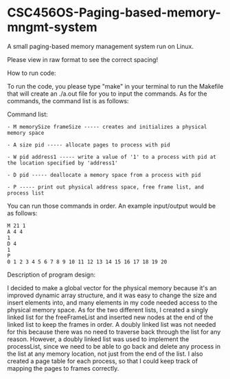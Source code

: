 # CSC456OS-Paging-based-memory-mngmt-system
A small paging-based memory management system run on Linux.

Please view in raw format to see the correct spacing!


How to run code:

To run the code, you please type "make" in your terminal to run the Makefile that will create an ./a.out file for you to input the commands. As for the commands, the command list is as follows:

 Command list:
 
    - M memorySize frameSize ----- creates and initializes a physical memory space
    
    - A size pid ----- allocate pages to process with pid
    
    - W pid address1 ----- write a value of '1' to a process with pid at the location specified by 'address1'
    
    - D pid ----- deallocate a memory space from a process with pid
    
    - P ----- print out physical address space, free frame list, and process list
    

You can run those commands in order. 
An example input/output would be as follows:

    M 21 1
    A 4 4 
    1
    D 4
    1
    P
    0 1 2 3 4 5 6 7 8 9 10 11 12 13 14 15 16 17 18 19 20



Description of program design:

I decided to make a global vector for the physical memory because it's an improved dynamic array structure, and it was easy to change the size and insert elements into, and many elements in my code needed access to the physical memory space. As for the two different lists, I created a singly linked list for the freeFrameList and inserted new nodes at the end of the linked list to keep the frames in order. A doubly linked list was not needed for this because there was no need to traverse back through the list for any reason. However, a doubly linked list was used to implement the processList, since we need to be able to go back and delete any process in the list at any memory location, not just from the end of the list. I also created a page table for each process, so that I could keep track of mapping the pages to frames correctly. 
